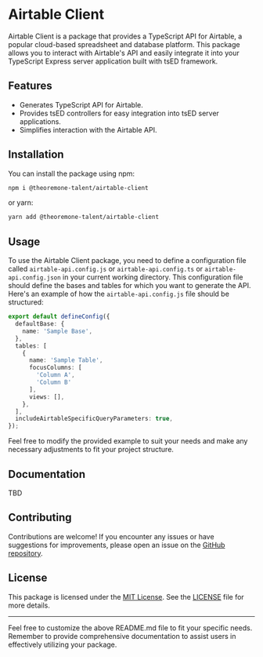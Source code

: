 # Airtable Client

Airtable Client is a package that provides a TypeScript API for Airtable, a popular cloud-based spreadsheet and database platform. This package allows you to interact with Airtable's API and easily integrate it into your TypeScript Express server application built with tsED framework.

## Features

- Generates TypeScript API for Airtable.
- Provides tsED controllers for easy integration into tsED server applications.
- Simplifies interaction with the Airtable API.

## Installation

You can install the package using npm:

```bash
npm i @theoremone-talent/airtable-client
```

or yarn:

```bash
yarn add @theoremone-talent/airtable-client
```

## Usage

To use the Airtable Client package, you need to define a configuration file called `airtable-api.config.js` or `airtable-api.config.ts` or `airtable-api.config.json` in your current working directory. This configuration file should define the bases and tables for which you want to generate the API. Here's an example of how the `airtable-api.config.js` file should be structured:

```typescript
export default defineConfig({
  defaultBase: {
    name: 'Sample Base',
  },
  tables: [
    {
      name: 'Sample Table',
      focusColumns: [
        'Column A',
        'Column B'
      ],
      views: [],
    },
  ],
  includeAirtableSpecificQueryParameters: true,
});
```

Feel free to modify the provided example to suit your needs and make any necessary adjustments to fit your project structure.

## Documentation

TBD

## Contributing

Contributions are welcome! If you encounter any issues or have suggestions for improvements, please open an issue on the [GitHub repository](https://github.com/TheoremOne-Talent/airtable-client).

## License

This package is licensed under the [MIT License](https://opensource.org/licenses/MIT). See the [LICENSE](./LICENSE) file for more details.

---

Feel free to customize the above README.md file to fit your specific needs. Remember to provide comprehensive documentation to assist users in effectively utilizing your package.
